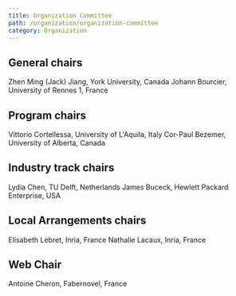 ```yaml
---
title: Organization Committee
path: /organization/organization-committee
category: Organization
---
```


## General chairs

Zhen Ming (Jack) Jiang, York University, Canada
Johann Bourcier, University of Rennes 1, France

## Program chairs

Vittorio Cortellessa, University of L'Aquila, Italy
Cor-Paul Bezemer, University of Alberta, Canada


## Industry track chairs

Lydia Chen, TU Delft, Netherlands
James Buceck, Hewlett Packard Enterprise, USA

## Local Arrangements chairs

Elisabeth Lebret,	Inria, France
Nathalie Lacaux, Inria, France

## Web Chair

Antoine Cheron,	Fabernovel, France
